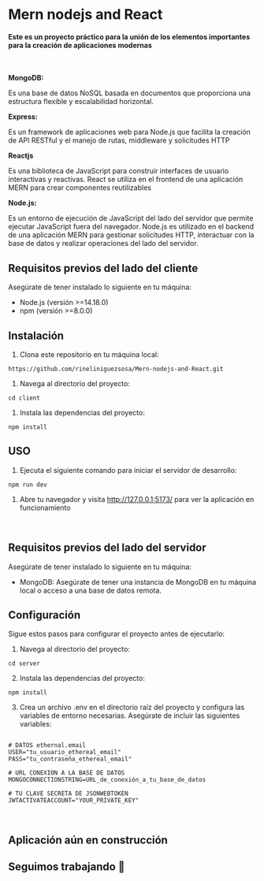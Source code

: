 # Mern nodejs and React

#### Este es un proyecto práctico para la unión de los elementos importantes para la creación de aplicaciones modernas
<br>

**MongoDB:** 

Es una base de datos NoSQL basada en documentos que proporciona una estructura flexible y escalabilidad horizontal.

**Express:**

Es un framework de aplicaciones web para Node.js que facilita la creación de API RESTful y el manejo de rutas, middleware y solicitudes HTTP

**Reactjs**

Es una biblioteca de JavaScript para construir interfaces de usuario interactivas y reactivas. React se utiliza en el frontend de una aplicación MERN para crear componentes reutilizables

**Node.js:** 

Es un entorno de ejecución de JavaScript del lado del servidor que permite ejecutar JavaScript fuera del navegador. Node.js es utilizado en el backend de una aplicación MERN para gestionar solicitudes HTTP, interactuar con la base de datos y realizar operaciones del lado del servidor.

## Requisitos previos del lado del cliente

Asegúrate de tener instalado lo siguiente en tu máquina:

- Node.js (versión >=14.18.0)
- npm (versión >=8.0.0)

## Instalación

1. Clona este repositorio en tu máquina local:

```shell
https://github.com/rineliniguezsosa/Mern-nodejs-and-React.git
```

1. Navega al directorio del proyecto:

```shell
cd client
```

1. Instala las dependencias del proyecto:

```shell
npm install
```

## USO

1. Ejecuta el siguiente comando para iniciar el servidor de desarrollo:

```shell
npm run dev
```

1. Abre tu navegador y visita http://127.0.0.1:5173/ para ver la aplicación en funcionamiento

<br>

## Requisitos previos del lado del servidor

Asegúrate de tener instalado lo siguiente en tu máquina:

- MongoDB: Asegúrate de tener una instancia de MongoDB en tu máquina local o acceso a una base de datos remota.

## Configuración

Sigue estos pasos para configurar el proyecto antes de ejecutarlo:

1. Navega al directorio del proyecto:

```shell
cd server
```

2. Instala las dependencias del proyecto:

```shell
npm install
```

3. Crea un archivo .env en el directorio raíz del proyecto y configura las variables de entorno necesarias. Asegúrate de incluir las siguientes variables:

```.env

# DATOS ethernal.email
USER="tu_usuario_ethereal_email"
PASS="tu_contraseña_ethereal_email"

# URL CONEXION A LA BASE DE DATOS
MONGOCONNECTIONSTRING=URL_de_conexión_a_tu_base_de_datos

# TU CLAVE SECRETA DE JSONWEBTOKEN
JWTACTIVATEACCOUNT="YOUR_PRIVATE_KEY"

```

<br>

## Aplicación aún en construcción 
## Seguimos trabajando :hammer:

